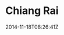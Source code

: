 ---
title: "Chiang Rai"
date: 2014-11-18T08:26:41Z
draft: false
description: ""
hasGallery: true
type: post
region: "Asia (Southeast)"
country: "Thailand"
thumbnail: "chiangrai-8.jpg"
---